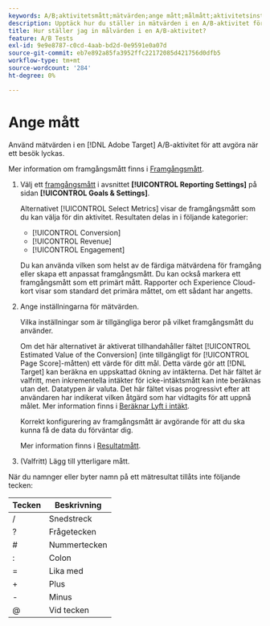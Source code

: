 ```yaml
---
keywords: A/B;aktivitetsmått;mätvärden;ange mått;målmått;aktivitetsinställningar;framgångsmått;konvertering;intäkt;engagemang
description: Upptäck hur du ställer in mätvärden i en A/B-aktivitet för att avgöra om besöket lyckades, inklusive [!UICONTROL Conversion], [!UICONTROL Revenue] och [!UICONTROL Engagement].
title: Hur ställer jag in målvärden i en A/B-aktivitet?
feature: A/B Tests
exl-id: 9e9e8787-c0cd-4aab-bd2d-0e9591e0a07d
source-git-commit: eb7e892a85fa3952ffc22172085d421756d0dfb5
workflow-type: tm+mt
source-wordcount: '284'
ht-degree: 0%

---
```


# Ange mått

Använd mätvärden i en [!DNL Adobe Target] A/B-aktivitet för att avgöra när ett besök lyckas.

Mer information om framgångsmått finns i [Framgångsmått](/help/main/c-activities/r-success-metrics/success-metrics.md#reference_D011575C85DA48E989A244593D9B9924).

1. Välj ett [framgångsmått](/help/main/c-activities/r-success-metrics/success-metrics.md#reference_D011575C85DA48E989A244593D9B9924) i avsnittet **[!UICONTROL Reporting Settings]** på sidan **[!UICONTROL Goals & Settings]**.

   Alternativet [!UICONTROL Select Metrics] visar de framgångsmått som du kan välja för din aktivitet. Resultaten delas in i följande kategorier:

   * [!UICONTROL Conversion]
   * [!UICONTROL Revenue]
   * [!UICONTROL Engagement]

   Du kan använda vilken som helst av de färdiga mätvärdena för framgång eller skapa ett anpassat framgångsmått. Du kan också markera ett framgångsmått som ett primärt mått. Rapporter och Experience Cloud-kort visar som standard det primära måttet, om ett sådant har angetts.

1. Ange inställningarna för mätvärden.

   Vilka inställningar som är tillgängliga beror på vilket framgångsmått du använder.

   Om det här alternativet är aktiverat tillhandahåller fältet [!UICONTROL Estimated Value of the Conversion] (inte tillgängligt för [!UICONTROL Page Score]-måtten) ett värde för ditt mål. Detta värde gör att [!DNL Target] kan beräkna en uppskattad ökning av intäkterna. Det här fältet är valfritt, men inkrementella intäkter för icke-intäktsmått kan inte beräknas utan det. Datatypen är valuta. Det här fältet visas progressivt efter att användaren har indikerat vilken åtgärd som har vidtagits för att uppnå målet. Mer information finns i [Beräknar Lyft i intäkt](/help/main/administrating-target/r-target-account-preferences/estimating-lift-in-revenue.md).

   Korrekt konfigurering av framgångsmått är avgörande för att du ska kunna få de data du förväntar dig.

   Mer information finns i [Resultatmått](/help/main/c-activities/r-success-metrics/success-metrics.md#reference_D011575C85DA48E989A244593D9B9924).

1. (Valfritt) Lägg till ytterligare mått.

När du namnger eller byter namn på ett mätresultat tillåts inte följande tecken:

| Tecken | Beskrivning |
|--- |--- |
| / | Snedstreck |
| ? | Frågetecken |
| # | Nummertecken |
| : | Colon |
| = | Lika med |
| + | Plus |
| - | Minus |
| @ | Vid tecken |
